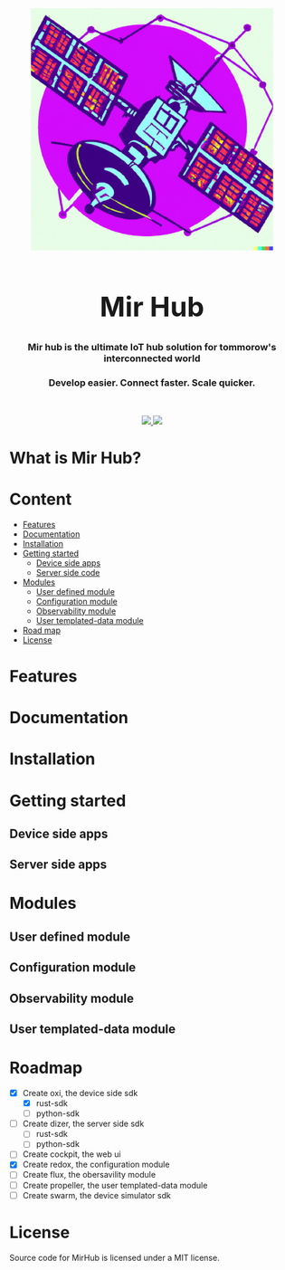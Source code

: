 
<p align="center">
<img src="./images/mir.png" alt="mir logo" style="width:428px;"/>
</p>

<h1 align="center" style="font-size: 48px;">Mir Hub</h1>
<h3 align="center">Mir hub is the ultimate IoT hub solution for tommorow's interconnected world
</h3>
<h3 align="center">Develop easier. Connect faster. Scale quicker.
</h3>

<br/>
<p align="center">
  <a href="https://github.com/maxthom/mir/blob/master/LICENSE">
    <img src="https://img.shields.io/github/license/maxthom/mir">
  </a>
  <img src="https://img.shields.io/github/repo-size/maxthom/mir">
</p>

# What is Mir Hub?

# Content

- [Features](#features)
- [Documentation](#documentation)
- [Installation](#installation)
- [Getting started](#getting-started)
  - [Device side apps](#device-side-apps)
  - [Server side code](#server-side-apps)
- [Modules](#modules)
  - [User defined module](#user-defined-module)
  - [Configuration module](#configuration-module)
  - [Observability module](#observability-module)
  - [User templated-data module](#user-templated-data-module)
- [Road map](#roadmap)
- [License](#license)

# Features

# Documentation

# Installation

# Getting started

## Device side apps

## Server side apps

# Modules

## User defined module

## Configuration module

## Observability module

## User templated-data module

# Roadmap

- [x] Create oxi, the device side sdk
  - [x] rust-sdk
  - [ ] python-sdk
- [ ] Create dizer, the server side sdk
  - [ ] rust-sdk
  - [ ] python-sdk
- [ ] Create cockpit, the web ui
- [x] Create redox, the configuration module
- [ ] Create flux, the obersavility module
- [ ] Create propeller, the user templated-data module
- [ ] Create swarm, the device simulator sdk

# License

Source code for MirHub is licensed under a MIT license.